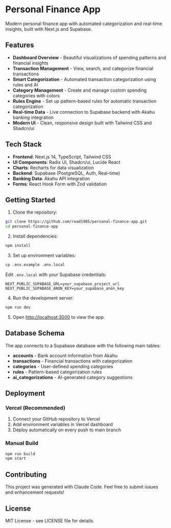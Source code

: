 # Personal Finance App

Modern personal finance app with automated categorization and real-time insights, built with Next.js and Supabase.

## Features

- **Dashboard Overview** - Beautiful visualizations of spending patterns and financial insights
- **Transaction Management** - View, search, and categorize financial transactions
- **Smart Categorization** - Automated transaction categorization using rules and AI
- **Category Management** - Create and manage custom spending categories with colors
- **Rules Engine** - Set up pattern-based rules for automatic transaction categorization
- **Real-time Data** - Live connection to Supabase backend with Akahu banking integration
- **Modern UI** - Clean, responsive design built with Tailwind CSS and Shadcn/ui

## Tech Stack

- **Frontend**: Next.js 14, TypeScript, Tailwind CSS
- **UI Components**: Radix UI, Shadcn/ui, Lucide React
- **Charts**: Recharts for data visualization
- **Backend**: Supabase (PostgreSQL, Auth, Real-time)
- **Banking Data**: Akahu API integration
- **Forms**: React Hook Form with Zod validation

## Getting Started

1. Clone the repository:
```bash
git clone https://github.com/read1985/personal-finance-app.git
cd personal-finance-app
```

2. Install dependencies:
```bash
npm install
```

3. Set up environment variables:
```bash
cp .env.example .env.local
```

Edit `.env.local` with your Supabase credentials:
```env
NEXT_PUBLIC_SUPABASE_URL=your_supabase_project_url
NEXT_PUBLIC_SUPABASE_ANON_KEY=your_supabase_anon_key
```

4. Run the development server:
```bash
npm run dev
```

5. Open [http://localhost:3000](http://localhost:3000) to view the app.

## Database Schema

The app connects to a Supabase database with the following main tables:

- **accounts** - Bank account information from Akahu
- **transactions** - Financial transactions with categorization
- **categories** - User-defined spending categories
- **rules** - Pattern-based categorization rules
- **ai_categorizations** - AI-generated category suggestions

## Deployment

### Vercel (Recommended)

1. Connect your GitHub repository to Vercel
2. Add environment variables in Vercel dashboard
3. Deploy automatically on every push to main branch

### Manual Build

```bash
npm run build
npm start
```

## Contributing

This project was generated with Claude Code. Feel free to submit issues and enhancement requests!

## License

MIT License - see LICENSE file for details.